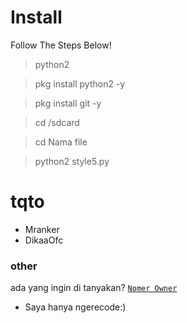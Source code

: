 # Install
Follow The Steps Below!

> python2

> pkg install python2 -y

> pkg install git -y

> cd /sdcard

> cd Nama file

> python2 style5.py



# tqto
- Mranker
- DikaaOfc 

### other
ada yang ingin di tanyakan?
[`Nomer Owner`](https://wa.me/6288223674569)
- Saya hanya ngerecode:)
